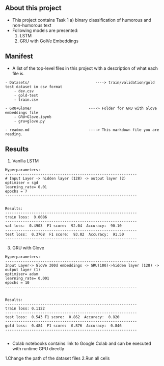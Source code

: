 ## About this project

- This project contains Task 1 a) binary classification of humorous and non-humorous text 
- Following models are presented:
  1. LSTM
  2. GRU with GolVe Embeddings


## Manifest

- A list of the top-level files in this project with a description of what each file is.

```
- Datasets/                              ----> train/validation/gold test dataset in csv format 
    - dev.csv
    - gold-test
    - train.csv
    
- GRU+GloVe/                          ----> Folder for GRU with GloVe embeddings file
    - GRU+Glove.ipynb
    - gru+glove.py

- readme.md                           ----> This markdown file you are reading.

```

## Results

1. Vanilla LSTM
```
Hyperparameters:
------------------------------------------------------------
# Input Layer -> hidden layer (128) -> output layer (2)
optimiser = sgd
learning_rate= 0.01
epochs = 7
------------------------------------------------------------


Results:
------------------------------------------------------------
train loss:  0.0086
------------------------------------------------------------
val loss:  0.4903  F1 score:  92.04  Accuracy:  90.10
------------------------------------------------------------
test loss:  0.3768  F1 score:  93.02  Accuracy:  91.50
------------------------------------------------------------

```
3. GRU with Glove
```
Hyperparameters:
------------------------------------------------------------
Input Layer-> GloVe 300d embeddings -> GRU(100)->hidden layer (128) -> output layer (1)
optimiser= adam
learning_rate= 0.001
epochs = 10
------------------------------------------------------------


Results:
------------------------------------------------------------
train loss: 0.1122
------------------------------------------------------------
test loss:  0.543 F1 score:  0.862  Accuracy:  0.820
------------------------------------------------------------
gold loss:  0.484  F1 score:  0.876  Accuracy:  0.846
------------------------------------------------------------


```

- Colab notebooks contains link to Google Colab and can be executed with runtime GPU directly

1.Change the path of the dataset files
2.Run all cells



